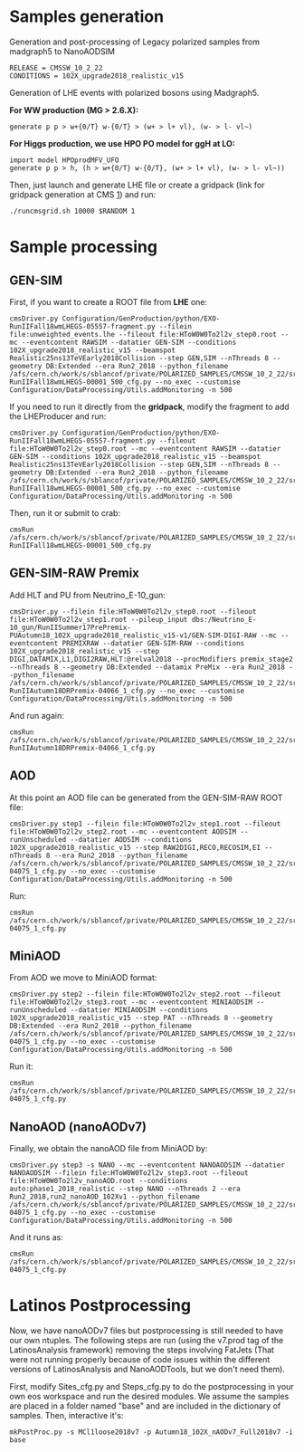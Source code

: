 
# Samples generation

Generation and post-processing of Legacy polarized samples from madgraph5 to NanoAODSIM

```
RELEASE = CMSSW_10_2_22
CONDITIONS = 102X_upgrade2018_realistic_v15
```

Generation of LHE events with polarized bosons using Madgraph5.

**For WW production (MG > 2.6.X):**

```
generate p p > w+{0/T} w-{0/T} > (w+ > l+ vl), (w- > l- vl~)
```

**For Higgs production, we use HPO PO model for ggH at LO:**

```
import model HPOprodMFV_UFO
generate p p > h, (h > w+{0/T} w-{0/T}, (w+ > l+ vl), (w- > l- vl~))
```


Then, just launch and generate LHE file or create a gridpack (link for gridpack generation at CMS [1](https://twiki.cern.ch/twiki/bin/view/Main/YuanChaoMCprod15)) and run:

```
./runcmsgrid.sh 10000 $RANDOM 1
```

# Sample processing

## GEN-SIM

First, if you want to create a ROOT file from **LHE** one:

```
cmsDriver.py Configuration/GenProduction/python/EXO-RunIIFall18wmLHEGS-05557-fragment.py --filein file:unweighted_events.lhe --fileout file:HToW0W0To2l2v_step0.root --mc --eventcontent RAWSIM --datatier GEN-SIM --conditions 102X_upgrade2018_realistic_v15 --beamspot Realistic25ns13TeVEarly2018Collision --step GEN,SIM --nThreads 8 --geometry DB:Extended --era Run2_2018 --python_filename /afs/cern.ch/work/s/sblancof/private/POLARIZED_SAMPLES/CMSSW_10_2_22/src/Fastsim/HToW0W0To2l2v-RunIIFall18wmLHEGS-00001_500_cfg.py --no_exec --customise Configuration/DataProcessing/Utils.addMonitoring -n 500
```

If you need to run it directly from the **gridpack**, modify the fragment to add the LHEProducer and run:

```
cmsDriver.py Configuration/GenProduction/python/EXO-RunIIFall18wmLHEGS-05557-fragment.py --fileout file:HToW0W0To2l2v_step0.root --mc --eventcontent RAWSIM --datatier GEN-SIM --conditions 102X_upgrade2018_realistic_v15 --beamspot Realistic25ns13TeVEarly2018Collision --step GEN,SIM --nThreads 8 --geometry DB:Extended --era Run2_2018 --python_filename /afs/cern.ch/work/s/sblancof/private/POLARIZED_SAMPLES/CMSSW_10_2_22/src/Fastsim/HToW0W0To2l2v-RunIIFall18wmLHEGS-00001_500_cfg.py --no_exec --customise Configuration/DataProcessing/Utils.addMonitoring -n 500
```

Then, run it or submit to crab:

```
cmsRun /afs/cern.ch/work/s/sblancof/private/POLARIZED_SAMPLES/CMSSW_10_2_22/src/Fastsim/HToW0W0To2l2v-RunIIFall18wmLHEGS-00001_500_cfg.py
```


## GEN-SIM-RAW Premix

Add HLT and PU from Neutrino_E-10_gun:

```
cmsDriver.py --filein file:HToW0W0To2l2v_step0.root --fileout file:HToW0W0To2l2v_step1.root --pileup_input dbs:/Neutrino_E-10_gun/RunIISummer17PrePremix-PUAutumn18_102X_upgrade2018_realistic_v15-v1/GEN-SIM-DIGI-RAW --mc --eventcontent PREMIXRAW --datatier GEN-SIM-RAW --conditions 102X_upgrade2018_realistic_v15 --step DIGI,DATAMIX,L1,DIGI2RAW,HLT:@relval2018 --procModifiers premix_stage2 --nThreads 8 --geometry DB:Extended --datamix PreMix --era Run2_2018 --python_filename /afs/cern.ch/work/s/sblancof/private/POLARIZED_SAMPLES/CMSSW_10_2_22/src/Fastsim/EXO-RunIIAutumn18DRPremix-04066_1_cfg.py --no_exec --customise Configuration/DataProcessing/Utils.addMonitoring -n 500
```

And run again:

```
cmsRun /afs/cern.ch/work/s/sblancof/private/POLARIZED_SAMPLES/CMSSW_10_2_22/src/Fastsim/EXO-RunIIAutumn18DRPremix-04066_1_cfg.py
```

## AOD

At this point an AOD file can be generated from the GEN-SIM-RAW ROOT file:

```
cmsDriver.py step1 --filein file:HToW0W0To2l2v_step1.root --fileout file:HToW0W0To2l2v_step2.root --mc --eventcontent AODSIM --runUnscheduled --datatier AODSIM --conditions 102X_upgrade2018_realistic_v15 --step RAW2DIGI,RECO,RECOSIM,EI --nThreads 8 --era Run2_2018 --python_filename /afs/cern.ch/work/s/sblancof/private/POLARIZED_SAMPLES/CMSSW_10_2_22/src/Fastsim/RunIIAutumn18AOD-04075_1_cfg.py --no_exec --customise Configuration/DataProcessing/Utils.addMonitoring -n 500
```

Run:

```
cmsRun /afs/cern.ch/work/s/sblancof/private/POLARIZED_SAMPLES/CMSSW_10_2_22/src/Fastsim/RunIIAutumn18AOD-04075_1_cfg.py
```

## MiniAOD

From AOD we move to MiniAOD format:

```
cmsDriver.py step2 --filein file:HToW0W0To2l2v_step2.root --fileout file:HToW0W0To2l2v_step3.root --mc --eventcontent MINIAODSIM --runUnscheduled --datatier MINIAODSIM --conditions 102X_upgrade2018_realistic_v15 --step PAT --nThreads 8 --geometry DB:Extended --era Run2_2018 --python_filename /afs/cern.ch/work/s/sblancof/private/POLARIZED_SAMPLES/CMSSW_10_2_22/src/Fastsim/RunIIAutumn18MiniAOD-04075_1_cfg.py --no_exec --customise Configuration/DataProcessing/Utils.addMonitoring -n 500
```

Run it:

```
cmsRun /afs/cern.ch/work/s/sblancof/private/POLARIZED_SAMPLES/CMSSW_10_2_22/src/Fastsim/RunIIAutumn18MiniAOD-04075_1_cfg.py
```


## NanoAOD (nanoAODv7)

Finally, we obtain the nanoAOD file from MiniAOD by:

```
cmsDriver.py step3 -s NANO --mc --eventcontent NANOAODSIM --datatier NANOAODSIM --filein file:HToW0W0To2l2v_step3.root --fileout file:HToW0W0To2l2v_nanoAOD.root --conditions auto:phase1_2018_realistic --step NANO --nThreads 2 --era Run2_2018,run2_nanoAOD_102Xv1 --python_filename /afs/cern.ch/work/s/sblancof/private/POLARIZED_SAMPLES/CMSSW_10_2_22/src/Fastsim/RunIIAutumn18NanoAOD-04075_1_cfg.py --no_exec --customise Configuration/DataProcessing/Utils.addMonitoring -n 500
```

And it runs as:

```
cmsRun /afs/cern.ch/work/s/sblancof/private/POLARIZED_SAMPLES/CMSSW_10_2_22/src/Fastsim/RunIIAutumn18NanoAOD-04075_1_cfg.py
```


# Latinos Postprocessing

Now, we have nanoAODv7 files but postprocessing is still needed to have our own ntuples. The following steps are run (using the v7.prod tag of the LatinosAnalysis framework) removing the steps involving FatJets (That were not running properly because of code issues within the different versions of LatinosAnalysis and NanoAODTools, but we don't need them).

First, modify Sites_cfg.py and Steps_cfg.py to do the postprocessing in your own eos workspace and run the desired modules. We assume the samples are placed in a folder named "base" and are included in the dictionary of samples. Then, interactive it's:


```
mkPostProc.py -s MCl1loose2018v7 -p Autumn18_102X_nAODv7_Full2018v7 -i base
```






